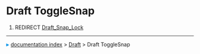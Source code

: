 # Draft ToggleSnap
1.  REDIRECT [Draft\_Snap\_Lock](Draft_Snap_Lock.md)



---
![](images/Right_arrow.png) [documentation index](../README.md) > [Draft](Draft_Workbench.md) > Draft ToggleSnap
